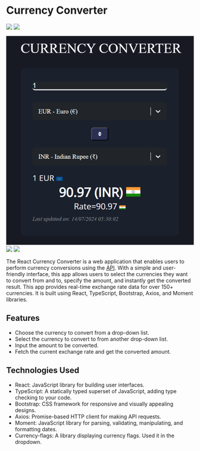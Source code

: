 # Currency Converter

![](https://github.com/simranlotey/react-currency-converter/blob/master/src/components/Images/demo-2.png)
![](https://github.com/simranlotey/react-currency-converter/blob/master/src/components/Images/demo-1.png)


![](https://github.com/SharookMohamed/react-currency-converter/blob/master/Screenshot%20(67).png?raw=true)
![](https://github.com/SharookMohamed/react-currency-converter/blob/master/Screenshot(68).png)
![](https://github.com/SharookMohamed/react-currency-converter/blob/master/Screenshot(67).png)

The React Currency Converter is a web application that enables users to perform currency conversions using the [API](https://www.exchangerate-api.com/). With a simple and user-friendly interface, this app allows users to select the currencies they want to convert from and to, specify the amount, and instantly get the converted result. This app provides real-time exchange rate data for over 150+ currencies. It is built using React, TypeScript, Bootstrap, Axios, and Moment libraries.

## Features

- Choose the currency to convert from a drop-down list.
- Select the currency to convert to from another drop-down list.
- Input the amount to be converted.
- Fetch the current exchange rate and get the converted amount.

## Technologies Used

- React: JavaScript library for building user interfaces.
- TypeScript: A statically typed superset of JavaScript, adding type checking to your code.
- Bootstrap: CSS framework for responsive and visually appealing designs.
- Axios: Promise-based HTTP client for making API requests.
- Moment: JavaScript library for parsing, validating, manipulating, and formatting dates.
- Currency-flags: A library displaying currency flags. Used it in the dropdown.

